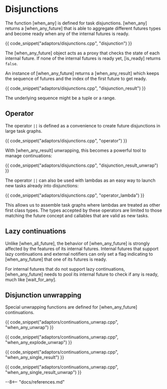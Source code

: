 # Disjunctions

The function [when_any] is defined for task disjunctions. [when_any] returns a [when_any_future] that is able to
aggregate different futures types and become ready when any of the internal futures is ready.

{{ code_snippet("adaptors/disjunctions.cpp", "disjunction") }}

The [when_any_future] object acts as a proxy that checks the state of each internal future. If none of the internal
futures is ready yet, [is_ready] returns `false`.

An instance of [when_any_future] returns a [when_any_result] which keeps the sequence of futures and the index of the
first future to get ready.

{{ code_snippet("adaptors/disjunctions.cpp", "disjunction_result") }}

The underlying sequence might be a tuple or a range.

## Operator

The operator `||` is defined as a convenience to create future disjunctions in large task graphs.

{{ code_snippet("adaptors/disjunctions.cpp", "operator") }}

With [when_any_result] unwrapping, this becomes a powerful tool to manage continuations:

{{ code_snippet("adaptors/disjunctions.cpp", "disjunction_result_unwrap") }}

The operator `||` can also be used with lambdas as an easy way to launch new tasks already into disjunctions:

{{ code_snippet("adaptors/disjunctions.cpp", "operator_lambda") }}

This allows us to assemble task graphs where lambdas are treated as other first class types. The types accepted by these
operators are limited to those matching the future concept and callables that are valid as new tasks.

## Lazy continuations

Unlike [when_all_future], the behavior of [when_any_future] is strongly affected by the features of its internal
futures. Internal futures that support lazy continuations and external notifiers can only set a flag indicating
to [when_any_future] that one of its futures is ready.

For internal futures that do not support lazy continuations, [when_any_future] needs to pool its internal future to
check if any is ready, much like [wait_for_any].

## Disjunction unwrapping

Special unwrapping functions are defined for [when_any_future] continuations.

{{ code_snippet("adaptors/continuations_unwrap.cpp", "when_any_unwrap") }}

{{ code_snippet("adaptors/continuations_unwrap.cpp", "when_any_explode_unwrap") }}

{{ code_snippet("adaptors/continuations_unwrap.cpp", "when_any_single_result") }}

{{ code_snippet("adaptors/continuations_unwrap.cpp", "when_any_single_result_unwrap") }}

--8<-- "docs/references.md"
